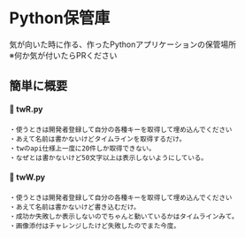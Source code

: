 # Python保管庫
気が向いた時に作る、作ったPythonアプリケーションの保管場所  
※何か気が付いたらPRください

## 簡単に概要
#### :small_orange_diamond: twR.py
    ・使うときは開発者登録して自分の各種キーを取得して埋め込んでください
    ・あえて名前は書かないけどタイムラインを取得するだけ。
    ・twのapi仕様上一度に20件しか取得できない。
    ・なぜとは書かないけど50文字以上は表示しないようにしている。

#### :small_orange_diamond: twW.py
    ・使うときは開発者登録して自分の各種キーを取得して埋め込んでください
    ・あえて名前は書かないけど書き込むだけ。
    ・成功か失敗しか表示しないのでちゃんと動いているかはタイムラインみて。
    ・画像添付はチャレンジしたけど失敗したのでまた今度。
